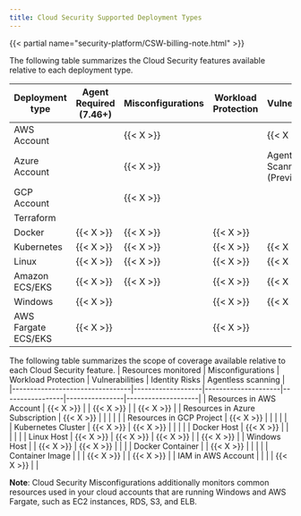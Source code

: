 ```yaml
---
title: Cloud Security Supported Deployment Types
---
```


{{< partial name="security-platform/CSW-billing-note.html" >}}

The following table summarizes the Cloud Security features available relative to each deployment type.

| Deployment type     | Agent Required (7.46+) | Misconfigurations | Workload Protection | Vulnerabilities              | Identity Risks | Agentless Scanning |
|---------------------|------------------------|-------------------|---------------------|------------------------------|----------------|--------------------|
| AWS Account         |                        | {{< X >}}         |                     | {{< X >}}                    | {{< X >}}      | {{< X >}}          |
| Azure Account       |                        | {{< X >}}         |                     | Agentless Scanning (Preview) | {{< X >}}      |                    |
| GCP Account         |                        | {{< X >}}         |                     |                              |                |                    |
| Terraform           |                        |                   |                     |                              |                | {{< X >}}          |
| Docker              | {{< X >}}              | {{< X >}}         | {{< X >}}           |                              |                |                    |
| Kubernetes          | {{< X >}}              | {{< X >}}         | {{< X >}}           | {{< X >}}                    |                |                    |
| Linux               | {{< X >}}              | {{< X >}}         | {{< X >}}           | {{< X >}}                    |                |                    |
| Amazon ECS/EKS      | {{< X >}}              | {{< X >}}         | {{< X >}}           | {{< X >}}                    |                |                    |
| Windows             | {{< X >}}              |                   | {{< X >}}           | {{< X >}}                    |                |                    |
| AWS Fargate ECS/EKS | {{< X >}}              |                   | {{< X >}}           |                              |                |                    |

The following table summarizes the scope of coverage available relative to each Cloud Security feature.
| Resources monitored             | Misconfigurations | Workload Protection | Vulnerabilities | Identity Risks | Agentless scanning |
|---------------------------------|-------------------|---------------------|-----------------|----------------|--------------------|
| Resources in AWS Account        | {{< X >}}         |                     | {{< X >}}       |                | {{< X >}}          |
| Resources in Azure Subscription | {{< X >}}         |                     |                 |                |                    |
| Resources in GCP Project        | {{< X >}}         |                     |                 |                |                    |
| Kubernetes Cluster              | {{< X >}}         | {{< X >}}           |                 |                |                    |
| Docker Host                     | {{< X >}}         |                     |                 |                |                    |
| Linux Host                      | {{< X >}}         | {{< X >}}           | {{< X >}}       |                | {{< X >}}          |
| Windows Host                    |                   | {{< X >}}           | {{< X >}}       |                |                    |
| Docker Container                |                   | {{< X >}}           |                 |                |                    |
| Container Image                 |                   |                     | {{< X >}}       |                | {{< X >}}          |
| IAM in AWS Account              |                   |                     |                 | {{< X >}}      |                    |

**Note**: Cloud Security Misconfigurations additionally monitors common resources used in your cloud accounts that are running Windows and AWS Fargate, such as EC2 instances, RDS, S3, and ELB.

[1]: /security/cloud_security_management/setup/#cloud-security-threats
[2]: /security/cloud_security_management/setup/#cloud-security-vulnerabilities
[3]: /security/cloud_security_management/setup/#cloud-security-identity-risks
